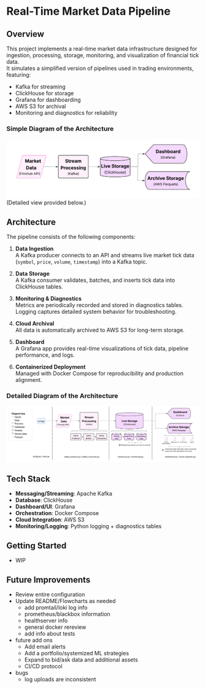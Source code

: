 # Real-Time Market Data Pipeline

## Overview
This project implements a real-time market data infrastructure designed for ingestion, processing, storage, monitoring, and visualization of financial tick data.  
It simulates a simplified version of pipelines used in trading environments, featuring:

- Kafka for streaming
- ClickHouse for storage
- Grafana for dashboarding
- AWS S3 for archival
- Monitoring and diagnostics for reliability

### Simple Diagram of the Architecture
![Architecture Diagram](assets/architecture_simple.png)
(Detailed view provided below.)

## Architecture
The pipeline consists of the following components:

1. **Data Ingestion**  
   A Kafka producer connects to an API and streams live market tick data (`symbol`, `price`, `volume`, `timestamp`) into a Kafka topic.

2. **Data Storage**  
   A Kafka consumer validates, batches, and inserts tick data into ClickHouse tables.

3. **Monitoring & Diagnostics**  
   Metrics are periodically recorded and stored in diagnostics tables. Logging captures detailed system behavior for troubleshooting.

4. **Cloud Archival**  
   All data is automatically archived to AWS S3 for long-term storage.

5. **Dashboard**  
   A Grafana app provides real-time visualizations of tick data, pipeline performance, and logs.

6. **Containerized Deployment**  
   Managed with Docker Compose for reproducibility and production alignment.

### Detailed Diagram of the Architecture
![Architecture Diagram](assets/architecture_complex.png)

## Tech Stack
- **Messaging/Streaming**: Apache Kafka  
- **Database**: ClickHouse  
- **Dashboard/UI**: Grafana  
- **Orchestration**: Docker Compose  
- **Cloud Integration**: AWS S3  
- **Monitoring/Logging**: Python logging + diagnostics tables  

## Getting Started
- WIP

## Future Improvements
- Review entire configuration
- Update README/Flowcharts as needed
   - add promtail/loki log info
   - prometheus/blackbox information
   - healthserver info
   - general docker rereview
   - add info about tests
- future add ons
   - Add email alerts
   - Add a portfolio/systemized ML strategies
   - Expand to bid/ask data and additional assets
   - CI/CD protocol
- bugs
   - log uploads are inconsistent
